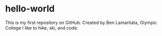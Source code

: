 # hello-world
This is my first repository on GitHub. Created by Ben Lamaritata, Olympic College
I like to hike, ski, and code. 

